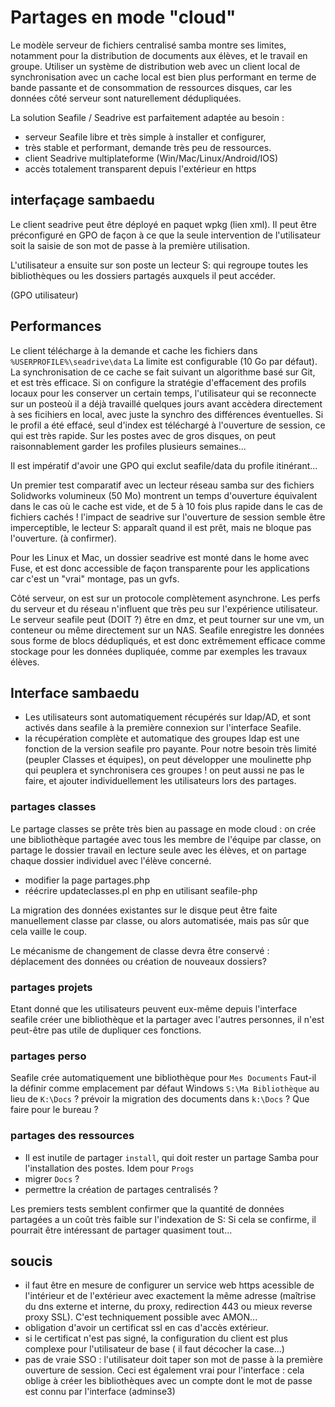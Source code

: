 # Partages en mode "cloud"

Le modèle serveur de fichiers centralisé samba montre ses limites, notamment pour la distribution de documents aux élèves, et le travail en groupe. Utiliser un système de distribution web avec un client local de synchronisation avec un cache local est bien plus performant en terme de bande passante et de consommation de ressources disques, car les données côté serveur sont naturellement dédupliquées.

La solution Seafile / Seadrive est parfaitement adaptée au besoin : 

- serveur Seafile libre et très simple à installer et configurer,
- très stable et performant, demande très peu de ressources.
- client Seadrive multiplateforme (Win/Mac/Linux/Android/IOS)
- accès totalement transparent depuis l'extérieur en https

## interfaçage sambaedu

Le client seadrive peut être déployé en paquet wpkg  (lien xml). Il peut être préconfiguré en GPO de façon à ce que la seule intervention de l'utilisateur soit la saisie de son mot de passe à la première utilisation. 

L'utilisateur a ensuite sur son poste un lecteur S: qui regroupe toutes les bibliothèques ou les dossiers partagés auxquels il peut accéder.

(GPO utilisateur)

## Performances

Le client télécharge à la demande et cache les fichiers dans `%USERPROFILE%\seadrive\data` La limite est configurable (10 Go par défaut). La synchronisation de ce cache se fait suivant un algorithme basé sur Git, et est très efficace. Si on configure la stratégie d'effacement des profils locaux pour les conserver un certain temps, l'utilisateur qui se reconnecte sur un posteoù il a déjà travaillé quelques jours avant accèdera directement à ses ficihiers en local, avec juste la synchro des différences éventuelles. Si le profil a été effacé, seul d'index est téléchargé à l'ouverture de session, ce qui est très rapide. Sur les postes avec de gros disques, on peut raisonnablement garder les profiles plusieurs semaines... 

Il est impératif d'avoir une GPO qui exclut seafile/data du profile itinérant...

Un premier test comparatif avec un lecteur réseau samba sur des fichiers Solidworks volumineux (50 Mo) montrent un temps d'ouverture équivalent dans le cas où le cache est vide, et de 5 à 10 fois plus rapide dans le cas de fichiers cachés ! l'impact de seadrive sur l'ouverture de session semble être imperceptible, le lecteur S: apparaît quand il est prêt, mais ne bloque pas l'ouverture. (à confirmer).

Pour les Linux et Mac, un dossier seadrive est monté dans le home avec Fuse, et est donc accessible de façon transparente pour les applications car c'est un "vrai" montage, pas un gvfs.

Côté serveur, on est sur un protocole complètement asynchrone. Les perfs du serveur et du réseau n'influent que très peu sur l'expérience utilisateur. Le serveur seafile peut (DOIT ?) être en dmz, et peut tourner sur une vm, un conteneur ou même directement sur un NAS. Seafile enregistre les données sous forme de blocs dédupliqués, et est donc extrêmement efficace comme stockage pour les données dupliquée, comme par exemples les travaux élèves.
 
## Interface sambaedu

- Les utilisateurs sont automatiquement récupérés sur ldap/AD, et sont activés dans seafile à la première connexion sur l'interface Seafile.
- la récupération complète et automatique des groupes ldap est une fonction de la version seafile pro payante. Pour notre besoin très limité (peupler Classes et équipes), on peut développer une moulinette php qui peuplera et synchronisera ces groupes ! on peut aussi ne pas le faire, et ajouter individuellement les utilisateurs lors des partages.

### partages classes

Le partage classes se prête très bien au passage en mode cloud : on crée une bibliothèque partagée avec tous les membre de l'équipe par classe, on partage le dossier travail en lecture seule avec les élèves, et on partage chaque dossier individuel avec l'élève concerné. 

- modifier la page partages.php
- réécrire updateclasses.pl en php en utilisant seafile-php

La migration des données existantes sur le disque peut être faite manuellement classe par classe, ou alors automatisée, mais pas sûr que cela vaille le coup.

Le mécanisme de changement de classe devra être conservé : déplacement des données ou création de nouveaux dossiers?

### partages projets

Etant donné que les utilisateurs peuvent eux-même depuis l'interface seafile créer une bibliothèque et la partager avec l'autres personnes, il n'est peut-être pas utile de dupliquer ces fonctions.

### partages perso

Seafile crée automatiquement une bibliothèque pour `Mes Documents` Faut-il la définir comme emplacement par défaut Windows `S:\Ma Bibliothèque` au lieu de `K:\Docs` ? prévoir la migration des documents dans `k:\Docs` ? Que faire pour le bureau ?

### partages des ressources

- Il est inutile de partager `install`, qui doit rester un partage Samba pour l'installation  des postes. Idem pour `Progs`
- migrer `Docs` ?
- permettre la création de partages centralisés ?

Les premiers tests semblent confirmer que la quantité de données partagées a un coût très faible sur l'indexation de S: Si cela se confirme, il pourrait être intéressant de partager quasiment tout...

## soucis

- il faut être en mesure de configurer un service web https acessible de l'intérieur et de l'extérieur avec exactement la même adresse (maîtrise du dns externe et interne, du proxy, redirection 443 ou mieux reverse proxy SSL). C'est techniquement possible avec AMON...
- obligation d'avoir un certificat ssl en cas d'accès extérieur. 
- si le certificat n'est pas signé, la configuration du client est plus complexe pour l'utilisateur de base ( il faut décocher la case...)
- pas de vraie SSO : l'utilisateur doit taper son mot de passe à la première ouverture de session. Ceci est également vrai pour l'interface : cela oblige à créer les bibliothèques avec un compte dont le mot de passe est connu par l'interface (adminse3)



 
